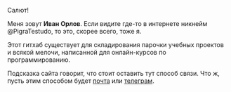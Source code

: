 Салют!  

Меня зовут **Иван Орлов**. Если видите где-то в интернете никнейм @PigraTestudo, то это, скорее всего, тоже я.

Этот гитхаб существует для складирования парочки учебных проектов и всякой мелочи, написанной для онлайн-курсов по программированию.

Подсказка сайта говорит, что стоит оставить тут способ связи. Что ж, пусть этим способом будет [почта](mailto:pigratestudo@gmail.com) или [телеграм](https://t.me/pigratestudo).


<!---
PigraTestudo/PigraTestudo is a ✨ special ✨ repository because its `README.md` (this file) appears on your GitHub profile.
You can click the Preview link to take a look at your changes.
--->
